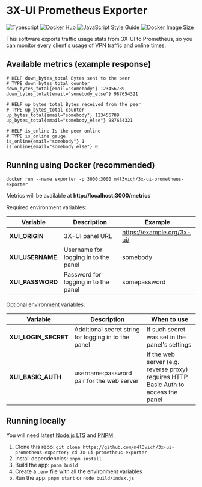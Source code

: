 # 3X-UI Prometheus Exporter

[![Typescript](https://img.shields.io/badge/TypeScript-007ACC?logo=typescript&logoColor=white)](https://www.typescriptlang.org/) [![Docker Hub](https://img.shields.io/badge/Docker-0db7ed?logo=docker&logoColor=white)](https://hub.docker.com/r/m4l3vich/3x-ui-prometheus-exporter) [![JavaScript Style Guide](https://img.shields.io/badge/code_style-standard-brightgreen.svg)](https://standardjs.com) [![Docker Image Size](https://img.shields.io/docker/image-size/m4l3vich/3x-ui-prometheus-exporter)](https://hub.docker.com/r/m4l3vich/3x-ui-prometheus-exporter)


This software exports traffic usage stats from 3X-UI to Prometheus, so you can monitor every client's usage of VPN traffic and online times.

## Available metrics (example response)

```
# HELP down_bytes_total Bytes sent to the peer
# TYPE down_bytes_total counter
down_bytes_total{email="somebody"} 123456789
down_bytes_total{email="somebody_else"} 987654321

# HELP up_bytes_total Bytes received from the peer
# TYPE up_bytes_total counter
up_bytes_total{email="somebody"} 123456789
up_bytes_total{email="somebody_else"} 987654321

# HELP is_online Is the peer online
# TYPE is_online gauge
is_online{email="somebody"} 1
is_online{email="somebody_else"} 0
```

## Running using Docker (recommended)

```
docker run --name exporter -p 3000:3000 m4l3vich/3x-ui-prometheus-exporter
```

Metrics will be available at **http://localhost:3000/metrics**

Required environment variables:

| Variable         | Description                          | Example                    |
| ---------------- | ------------------------------------ | -------------------------- |
| **XUI_ORIGIN**   | 3X-UI panel URL                      | https://example.org/3x-ui/ |
| **XUI_USERNAME** | Username for logging in to the panel | somebody                   |
| **XUI_PASSWORD** | Password for logging in to the panel | somepassword               |

Optional environment variables:

| Variable             | Description                                          | When to use                                                  |
| -------------------- | ---------------------------------------------------- | ------------------------------------------------------------ |
| **XUI_LOGIN_SECRET** | Additional secret string for logging in to the panel | If such secret was set in the panel's settings               |
| **XUI_BASIC_AUTH**   | username:password pair for the web server            | If the web server (e.g. reverse proxy) requires HTTP Basic Auth to access the panel |

## Running locally

You will need latest [Node.js LTS](https://nodejs.org/en/download) and [PNPM](https://pnpm.io/installation).

1. Clone this repo: `git clone https://github.com/m4l3vich/3x-ui-prometheus-exporter; cd 3x-ui-prometheus-exporter`
2. Install dependencies: `pnpm install`
3. Build the app: `pnpm build`
4. Create a `.env` file with all the environment variables
5. Run the app: `pnpm start` or `node build/index.js`
